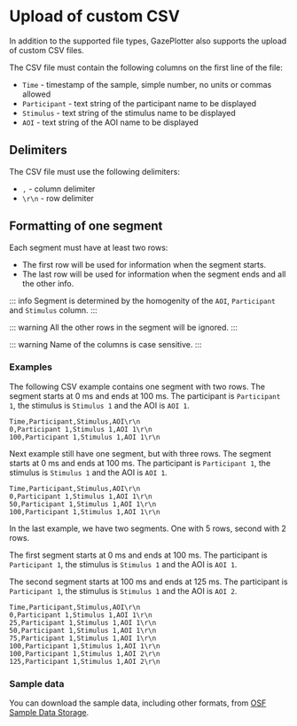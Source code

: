 # Upload of custom CSV

In addition to the supported file types, GazePlotter also supports the upload of custom CSV files. 

The CSV file must contain the following columns on the first line of the file:
* `Time` - timestamp of the sample, simple number, no units or commas allowed
* `Participant` - text string of the participant name to be displayed
* `Stimulus` - text string of the stimulus name to be displayed
* `AOI` - text string of the AOI name to be displayed

## Delimiters
The CSV file must use the following delimiters:
* `,` - column delimiter
* `\r\n` - row delimiter

## Formatting of one segment
Each segment must have at least two rows:
* The first row will be used for information when the segment starts.
* The last row will be used for information when the segment ends and all the other info.

::: info
Segment is determined by the homogenity of the `AOI`, `Participant` and `Stimulus` column.
:::

::: warning
All the other rows in the segment will be ignored.
:::

::: warning
Name of the columns is case sensitive.
:::

### Examples
The following CSV example contains one segment with two rows. The segment starts at 0 ms and ends at 100 ms. The participant is `Participant 1`, the stimulus is `Stimulus 1` and the AOI is `AOI 1`.
```csv
Time,Participant,Stimulus,AOI\r\n
0,Participant 1,Stimulus 1,AOI 1\r\n
100,Participant 1,Stimulus 1,AOI 1\r\n
```
Next example still have one segment, but with three rows. The segment starts at 0 ms and ends at 100 ms. The participant is `Participant 1`, the stimulus is `Stimulus 1` and the AOI is `AOI 1`.
```csv
Time,Participant,Stimulus,AOI\r\n
0,Participant 1,Stimulus 1,AOI 1\r\n
50,Participant 1,Stimulus 1,AOI 1\r\n
100,Participant 1,Stimulus 1,AOI 1\r\n
```
In the last example, we have two segments. One with 5 rows, second with 2 rows. 

The first segment starts at 0 ms and ends at 100 ms. The participant is `Participant 1`, the stimulus is `Stimulus 1` and the AOI is `AOI 1`.

The second segment starts at 100 ms and ends at 125 ms. The participant is `Participant 1`, the stimulus is `Stimulus 1` and the AOI is `AOI 2`.
```csv
Time,Participant,Stimulus,AOI\r\n
0,Participant 1,Stimulus 1,AOI 1\r\n
25,Participant 1,Stimulus 1,AOI 1\r\n
50,Participant 1,Stimulus 1,AOI 1\r\n
75,Participant 1,Stimulus 1,AOI 1\r\n
100,Participant 1,Stimulus 1,AOI 1\r\n
100,Participant 1,Stimulus 1,AOI 2\r\n
125,Participant 1,Stimulus 1,AOI 2\r\n
```

### Sample data

You can download the sample data, including other formats, from [OSF Sample Data Storage](https://osf.io/j58v3).
